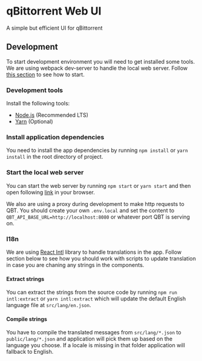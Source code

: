 # qBittorrent Web UI
A simple but efficient UI for qBittorrent

## Development
To start development environment you will need to get installed some tools.
We are using webpack dev-server to handle the local web server. Follow [this section](#start-the-local-web-server) to see how to start.

### Development tools
Install the following tools:
* [Node.js](https://nodejs.org/) (Recommended LTS)
* [Yarn](https://yarnpkg.com/) (Optional)

### Install application dependencies
You need to install the app dependencies by running `npm install` or `yarn install` in the root directory of project.

### Start the local web server
You can start the web server by running `npm start` or `yarn start` and then open following [link](http://localhost:9000) in your browser.

We also are using a proxy during development to make http requests to QBT. You should create your own `.env.local` and set the content to `QBT_API_BASE_URL=http://localhost:8080` or whatever port QBT is serving on.

### I18n
We are using [React Intl](https://formatjs.io/docs/react-intl) library to handle translations in the app. Follow section below to see how you should work with scripts to update translation in case you are chaning any strings in the components.

#### Extract strings
You can extract the strings from the source code by running `npm run intl:extract` or `yarn intl:extract` which will update the default English language file at `src/lang/en.json`.

#### Compile strings
You have to compile the translated messages from `src/lang/*.json` to `public/lang/*.json` and application will pick them up based on the language you choose. If a locale is missing in that folder application will fallback to English.